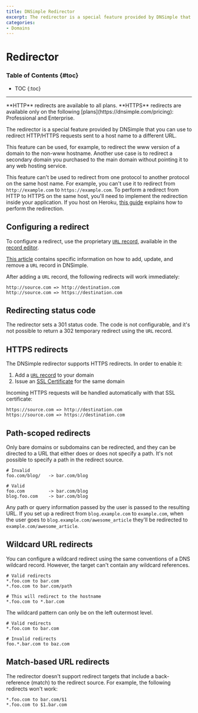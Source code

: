 ```yaml
---
title: DNSimple Redirector
excerpt: The redirector is a special feature provided by DNSimple that you can use to redirect HTTP/HTTPS requests sent to a host name to a different URL.
categories:
- Domains
---
```


# Redirector

### Table of Contents {#toc}

* TOC
{:toc}

---
<info>
**HTTP** redirects are available to all plans. **HTTPS** redirects are available only on the following [plans](https://dnsimple.com/pricing): Professional and Enterprise.
</info>

The redirector is a special feature provided by DNSimple that you can use to redirect HTTP/HTTPS requests sent to a host name to a different URL.

This feature can be used, for example, to redirect the www version of a domain to the non-www hostname. Another use case is to redirect a secondary domain you purchased to the main domain without pointing it to any web hosting service.

This feature can't be used to redirect from one protocol to another protocol on the same host name. For example, you can't use it to redirect from `http://example.com` to `https://example.com`. To perform a redirect from HTTP to HTTPS on the same host, you'll need to implement the redirection inside your application. If you host on Heroku, [this guide](https://support.dnsimple.com/articles/redirect-heroku/#redirect-http2https) explains how to perform the redirection.


## Configuring a redirect

To configure a redirect, use the proprietary [`URL` record](/articles/url-record), available in the [record editor](/articles/record-editor).

[This article](/articles/manage-url-record) contains specific information on how to add, update, and remove a `URL` record in DNSimple.

After adding a `URL` record, the following redirects will work immediately:

```
http://source.com => http://destination.com
http://source.com => https://destination.com
```


## Redirecting status code

The redirector sets a 301 status code. The code is not configurable, and it's not possible to return a 302 temporary redirect using the `URL` record.


## HTTPS redirects

The DNSimple redirector supports HTTPS redirects. In order to enable it:

  1. Add a [`URL` record](/articles/url-record) to your domain
  1. Issue an [SSL Certificate](/articles/ssl-certificates) for the same domain

Incoming HTTPS requests will be handled automatically with that SSL certificate:

```
https://source.com => http://destination.com
https://source.com => https://destination.com
```

## Path-scoped redirects

Only bare domains or subdomains can be redirected, and they can be directed to a URL that either does or does not specify a path. It's not possible to specify a path in the redirect source.

```
# Invalid
foo.com/blog/   -> bar.com/blog

# Valid
foo.com         -> bar.com/blog
blog.foo.com    -> bar.com/blog
```

Any path or query information passed by the user is passed to the resulting URL. If you set up a redirect from `blog.example.com` to `example.com`, when the user goes to `blog.example.com/awesome_article` they'll be redirected to `example.com/awesome_article`.


## Wildcard URL redirects

You can configure a wildcard redirect using the same conventions of a DNS wildcard record. However, the target can't contain any wildcard references.

    # Valid redirects
    *.foo.com to bar.com
    *.foo.com to bar.com/path

    # This will redirect to the hostname
    *.foo.com to *.bar.com

The wildcard pattern can only be on the left outermost level.

    # Valid redirects
    *.foo.com to bar.com

    # Invalid redirects
    foo.*.bar.com to baz.com


## Match-based URL redirects

The redirector doesn't support redirect targets that include a back-reference (match) to the redirect source. For example, the following redirects won't work:

    *.foo.com to bar.com/$1
    *.foo.com to $1.bar.com
